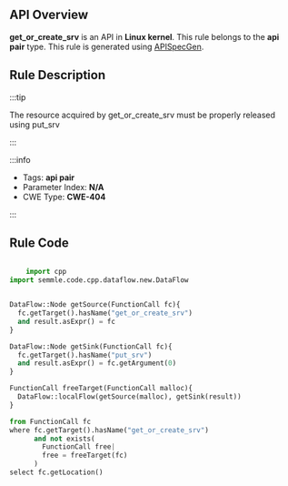 ---
---


## API Overview
**get_or_create_srv** is an API in **Linux kernel**. This rule belongs to the **api pair** type. This rule is generated using [APISpecGen](../../tools/APISpecGen).
## Rule Description

:::tip

The resource acquired by get_or_create_srv must be properly released using put_srv

:::

:::info

- Tags: **api pair**
- Parameter Index: **N/A**
- CWE Type: **CWE-404**

:::

## Rule Code
```python

    import cpp
import semmle.code.cpp.dataflow.new.DataFlow


DataFlow::Node getSource(FunctionCall fc){
  fc.getTarget().hasName("get_or_create_srv")
  and result.asExpr() = fc
}

DataFlow::Node getSink(FunctionCall fc){
  fc.getTarget().hasName("put_srv")
  and result.asExpr() = fc.getArgument(0)
}

FunctionCall freeTarget(FunctionCall malloc){
  DataFlow::localFlow(getSource(malloc), getSink(result))
}

from FunctionCall fc
where fc.getTarget().hasName("get_or_create_srv")
      and not exists(
        FunctionCall free| 
        free = freeTarget(fc)
      )
select fc.getLocation()

    
```